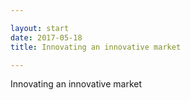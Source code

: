 ```yaml
---

layout: start
date: 2017-05-18
title: Innovating an innovative market

---
```


Innovating an innovative market
